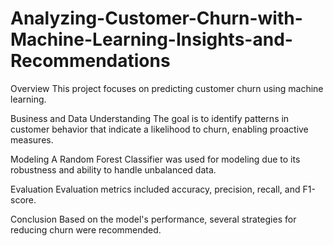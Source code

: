 # Analyzing-Customer-Churn-with-Machine-Learning-Insights-and-Recommendations
Overview
This project focuses on predicting customer churn using machine learning.

Business and Data Understanding
The goal is to identify patterns in customer behavior that indicate a likelihood to churn, enabling proactive measures.

Modeling
A Random Forest Classifier was used for modeling due to its robustness and ability to handle unbalanced data.

Evaluation
Evaluation metrics included accuracy, precision, recall, and F1-score.

Conclusion
Based on the model's performance, several strategies for reducing churn were recommended.
